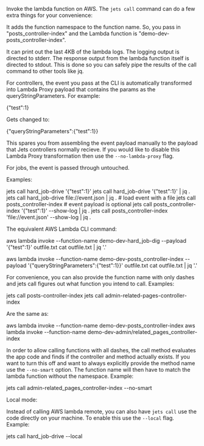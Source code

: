 Invoke the lambda function on AWS. The `jets call` command can do a few extra things for your convenience:

It adds the function namespace to the function name.  So, you pass in "posts_controller-index" and the Lambda function is "demo-dev-posts_controller-index".

It can print out the last 4KB of the lambda logs. The logging output is directed to stderr.  The response output from the lambda function itself is directed to stdout.  This is done so you can safely pipe the results of the call command to other tools like jq.

For controllers, the event you pass at the CLI is automatically transformed into Lambda Proxy payload that contains the params as the queryStringParameters.  For example:

  {"test":1}

Gets changed to:

{"queryStringParameters":{"test":1}}

This spares you from assembling the event payload manually to the payload that Jets controllers normally recieve.  If you would like to disable this Lambda Proxy transformation then use the `--no-lambda-proxy` flag.

For jobs, the event is passed through untouched.

Examples:

  jets call hard_job-drive '{"test":1}'
  jets call hard_job-drive '{"test":1}' | jq .
  jets call hard_job-drive file://event.json | jq . # load event with a file
  jets call posts_controller-index # event payload is optional
  jets call posts_controller-index '{"test":1}' --show-log | jq .
  jets call posts_controller-index 'file://event.json' --show-log | jq .

The equivalent AWS Lambda CLI command:

  aws lambda invoke --function-name demo-dev-hard_job-dig --payload '{"test":1}' outfile.txt
  cat outfile.txt | jq '.'

  aws lambda invoke --function-name demo-dev-posts_controller-index --payload '{"queryStringParameters":{"test":1}}' outfile.txt
  cat outfile.txt | jq '.'

For convenience, you can also provide the function name with only dashes and jets call figures out what function you intend to call. Examples:

  jets call posts-controller-index
  jets call admin-related-pages-controller-index

Are the same as:

  aws lambda invoke --function-name demo-dev-posts_controller-index
  aws lambda invoke --function-name demo-dev-admin/related_pages_controller-index

In order to allow calling functions with all dashes, the call method evaluates the app code and finds if the controller and method actually exists.  If you want to turn this off and want to always explicitly provide the method name use the `--no-smart` option.  The function name will then have to match the lambda function without the namespace. Example:

  jets call admin-related_pages_controller-index --no-smart

Local mode:

Instead of calling AWS lambda remote, you can also have `jets call` use the code directly on your machine.  To enable this use the `--local` flag. Example:

  jets call hard_job-drive --local

